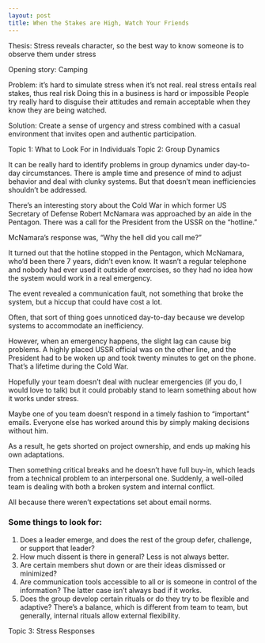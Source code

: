 ```yaml
---
layout: post
title: When the Stakes are High, Watch Your Friends
---
```

Thesis: Stress reveals character, so the best way to know someone is to observe them under stress

Opening story: Camping

Problem: it’s hard to simulate stress when it’s not real.
				 real stress entails real stakes, thus real risk
				 Doing this in a business is hard or impossible
				 People try really hard to disguise their attitudes and remain acceptable when they know they are being watched.
				 
Solution: Create a sense of urgency and stress combined with a casual environment that invites open and authentic participation.

Topic 1: What to Look For in Individuals
Topic 2: Group Dynamics

It can be really hard to identify problems in group dynamics under day-to-day circumstances. There is ample time and presence of mind to adjust behavior and deal with clunky systems. But that doesn’t mean inefficiencies shouldn’t be addressed.

There’s an interesting story about the Cold War in which former US Secretary of Defense Robert McNamara was approached by an aide in the Pentagon. There was a call for the President from the USSR on the “hotline.”

McNamara’s response was, “Why the hell did you call me?”

It turned out that the hotline stopped in the Pentagon, which McNamara, who’d been there 7 years, didn’t even know. It wasn’t a regular telephone and nobody had ever used it outside of exercises, so they had no idea how the system would work in a real emergency.

The event revealed a communication fault, not something that broke the system, but a hiccup that could have cost a lot.

Often, that sort of thing goes unnoticed day-to-day because we develop systems to accommodate an inefficiency.

However, when an emergency happens, the slight lag can cause big problems. A highly placed USSR official was on the other line, and the President had to be woken up and took twenty minutes to get on the phone. That’s a lifetime during the Cold War.

Hopefully your team doesn’t deal with nuclear emergencies (if you do, I would love to talk) but it could probably stand to learn something about how it works under stress.

Maybe one of you team doesn’t respond in a timely fashion to “important” emails. Everyone else has worked around this by simply making decisions without him.

As a result, he gets shorted on project ownership, and ends up making his own adaptations.

Then something critical breaks and he doesn’t have full buy-in, which leads from a technical problem to an interpersonal one. Suddenly, a well-oiled team is dealing with both a broken system and internal conflict.

All because there weren’t expectations set about email norms.

### Some things to look for:
1. Does a leader emerge, and does the rest of the group defer, challenge, or support that leader?
2. How much dissent is there in general? Less is not always better.
3. Are certain members shut down or are their ideas dismissed or minimized?
4. Are communication tools accessible to all or is someone in control of the information? The latter case isn’t always bad if it works.
5. Does the group develop certain rituals or do they try to be flexible and adaptive? There’s a balance, which is different from team to team, but generally, internal rituals allow external flexibility.

Topic 3: Stress Responses

